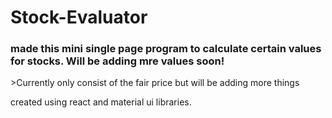 # Stock-Evaluator
<h3> made this mini single page program to calculate certain values for stocks. Will be adding mre values soon!</h3>
>Currently only consist of the fair price but will be adding more things

created using react and material ui libraries.
